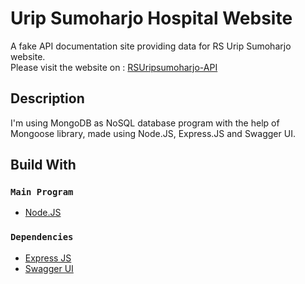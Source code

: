# Urip Sumoharjo Hospital Website

A fake API documentation site providing data for RS Urip Sumoharjo website. \
Please visit the website on : [RSUripsumoharjo-API](https://rs-urip-sumoharjo-api.herokuapp.com/)

## Description

I'm using MongoDB as NoSQL database program with the help of Mongoose library, made using Node.JS, Express.JS and Swagger UI.

## Build With

### `Main Program`

* [Node.JS](https://nodejs.org/en/)

### `Dependencies`

* [Express JS](https://expressjs.com/)
* [Swagger UI](https://swagger.io/tools/swagger-ui/)





